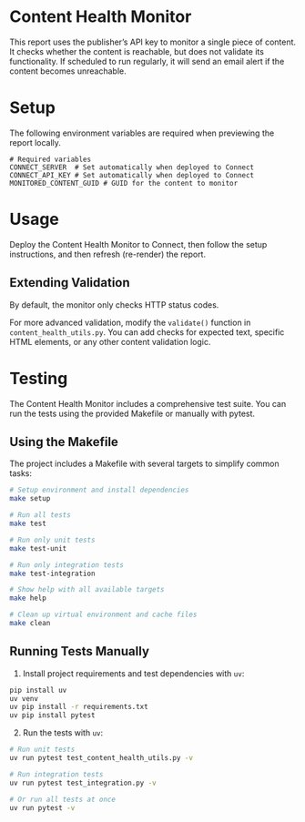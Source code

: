 # Content Health Monitor

This report uses the publisher’s API key to monitor a single piece of content. It checks whether the content is 
reachable, but does not validate its functionality. If scheduled to run regularly, it will send an email alert if the 
content becomes unreachable.

# Setup

The following environment variables are required when previewing the report locally.

```bash:
# Required variables
CONNECT_SERVER  # Set automatically when deployed to Connect
CONNECT_API_KEY # Set automatically when deployed to Connect
MONITORED_CONTENT_GUID # GUID for the content to monitor
```	

# Usage

Deploy the Content Health Monitor to Connect, then follow the setup instructions, and then refresh (re-render) the report.

## Extending Validation

By default, the monitor only checks HTTP status codes.

For more advanced validation, modify the `validate()` function in `content_health_utils.py`. You can add checks for expected text, specific HTML elements, or any other content validation logic.


# Testing

The Content Health Monitor includes a comprehensive test suite. You can run the tests using the provided Makefile or manually with pytest.

## Using the Makefile

The project includes a Makefile with several targets to simplify common tasks:

```bash
# Setup environment and install dependencies
make setup

# Run all tests
make test

# Run only unit tests
make test-unit

# Run only integration tests
make test-integration

# Show help with all available targets
make help

# Clean up virtual environment and cache files
make clean
```

## Running Tests Manually

1. Install project requirements and test dependencies with `uv`:

```bash
pip install uv
uv venv
uv pip install -r requirements.txt
uv pip install pytest
```

2. Run the tests with `uv`:

```bash
# Run unit tests
uv run pytest test_content_health_utils.py -v

# Run integration tests
uv run pytest test_integration.py -v

# Or run all tests at once
uv run pytest -v
```
